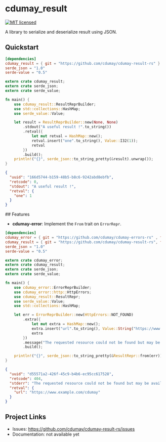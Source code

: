 # cdumay_result

[![MIT licensed](https://img.shields.io/badge/license-MIT-blue.svg)](./LICENSE)

A library to serialize and deserialize result using JSON.

## Quickstart

```toml
[dependencies]
cdumay_result = { git = "https://github.com/cdumay/cdumay-result-rs" }
serde_json = "1.0"
serde-value = "0.5"
```

```rust
extern crate cdumay_result;
extern crate serde_json;
extern crate serde_value;

fn main() {
    use cdumay_result::ResultReprBuilder;
    use std::collections::HashMap;
    use serde_value::Value;

    let result = ResultReprBuilder::new(None, None)
        .stdout("A useful result !".to_string())
        .retval({
            let mut retval = HashMap::new();
            retval.insert("one".to_string(), Value::I32(1));
            retval
        })
        .build();
    println!("{}", serde_json::to_string_pretty(&result).unwrap());
}
```

```json
{
  "uuid": "166d5744-b159-48b5-b8c6-9242abd8ebfb",
  "retcode": 0,
  "stdout": "A useful result !",
  "retval": {
    "one": 1
  }
}
```

## Features

- **cdumay-error**: Implement the `From` trait on `ErrorRepr`.

```toml
[dependencies]
cdumay_error = { git = "https://github.com/cdumay/cdumay-errors-rs" , features = ["http"] }
cdumay_result = { git = "https://github.com/cdumay/cdumay-result-rs", features = ["cdumay-error"]}
serde_json = "1.0"
serde-value = "0.5"
```

```rust
extern crate cdumay_error;
extern crate cdumay_result;
extern crate serde_json;
extern crate serde_value;

fn main() {
    use cdumay_error::ErrorReprBuilder;
    use cdumay_error::http::HttpErrors;
    use cdumay_result::ResultRepr;
    use serde_value::Value;
    use std::collections::HashMap;

    let err = ErrorReprBuilder::new(HttpErrors::NOT_FOUND)
        .extra({
            let mut extra = HashMap::new();
            extra.insert("url".to_string(), Value::String("https://www.example.com/cdumay".to_string()));
            extra
        })
        .message("The requested resource could not be found but may be available in the future.".to_string())
        .build();

    println!("{}", serde_json::to_string_pretty(&ResultRepr::from(err)).unwrap());
}
```

```json
{
  "uuid": "d55571a2-426f-45c9-b4b6-ec95cc617528",
  "retcode": 404,
  "stderr": "The requested resource could not be found but may be available in the future.",
  "retval": {
    "url": "https://www.example.com/cdumay"
  }
}
```

## Project Links

- Issues: https://github.com/cdumay/cdumay-result-rs/issues
- Documentation: not available yet
